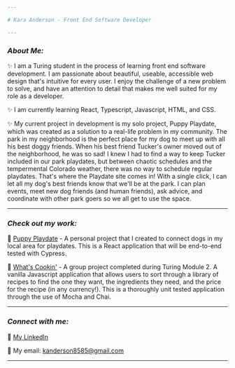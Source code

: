 ```yaml
---

# Kara Anderson - Front End Software Developer

---
```


### ___About Me:___ 
:sparkles: I am a Turing student in the process of learning front end software development.  I am passionate about beautiful, useable, accessible web design that's intuitive for every user.  I enjoy the challenge of a new problem to solve, and have an attention to detail that makes me well suited for my role as a developer.

:sparkles: I am currently learning React, Typescript, Javascript, HTML, and CSS.

:sparkles:  My current project in development is my solo project, Puppy Playdate, which was created as a solution to a real-life problem in my community.  The park in my neighborhood is the perfect place for my dog to meet up with all his best doggy friends.  When his best friend Tucker's owner moved out of the neighborhood, he was so sad!  I knew I had to find a way to keep Tucker included in our park playdates, but between chaotic schedules and the tempermental Colorado weather, there was no way to schedule regular playdates.  That's where the Playdate site comes in!  With a single click, I can let all my dog's best friends know that we'll be at the park.  I can plan events, meet new dog friends (and human friends), ask advice, and coordinate with other park goers so we all get to use the space.

---

### ___Check out my work:___

:star2: [Puppy Playdate]([https://github.com/Kanderson58/boolean-site](https://github.com/Kanderson58/puppy-playdate)) - A personal project that I created to connect dogs in my local area for playdates.  This is a React application that will be end-to-end tested with Cypress.

:star2:  [What's Cookin'](https://github.com/Kanderson58/whats-cookin) - A group project completed during Turing Module 2.  A vanilla Javascript application that allows users to sort through a library of recipes to find the one they want, the ingredients they need, and the price for the recipe (in any currency!).  This is a thoroughly unit tested application through the use of Mocha and Chai.

---

### ___Connect with me:___

:link: [My LinkedIn](https://www.linkedin.com/in/kara-anderson8/)

:link: My email: kanderson8585@gmail.com

---
